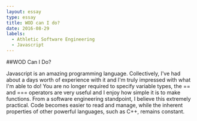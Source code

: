 ```yaml
---
layout: essay
type: essay
title: WOD can I do?
date: 2016-08-29
labels:
  - Athletic Software Engineering
  - Javascript
---
```


##WOD Can I Do?

Javascript is an amazing programming language.  Collectively, I've had about a days worth of experience with it and I'm truly impressed with what I'm able to do!  You are no longer required to specify variable types, the == and === operators are very useful and I enjoy how simple it is to make functions.  From a software engineering standpoint, I believe this extremely practical.  Code becomes easier to read and manage, while the inherent properties of other powerful languages, such as C++, remains constant.

